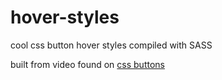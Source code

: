 # hover-styles
cool css button hover styles compiled with SASS

built from video found on [css buttons](http://cssbuttons.tumblr.com/)
